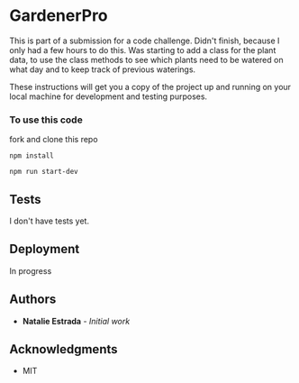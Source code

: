 # GardenerPro
This is part of a submission for a code challenge. Didn't finish, because I only had a few hours to do this. Was starting to add a class for the plant data, to use the class methods to see which plants need to be watered on what day and to keep track of previous waterings.


These instructions will get you a copy of the project up and running on your local machine for development and testing purposes.

### To use this code

fork and clone this repo

```
npm install
```

```
npm run start-dev
```



## Tests 
I don't have tests yet. 


## Deployment

In progress

## Authors

* **Natalie Estrada** - *Initial work* 

## Acknowledgments

* MIT
